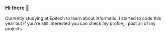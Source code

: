 ### Hi there 👋

Currently studying at Epitech to learn about informatic.
I started to code this year but if you're still interested you can check my profile, I post all of my projects.